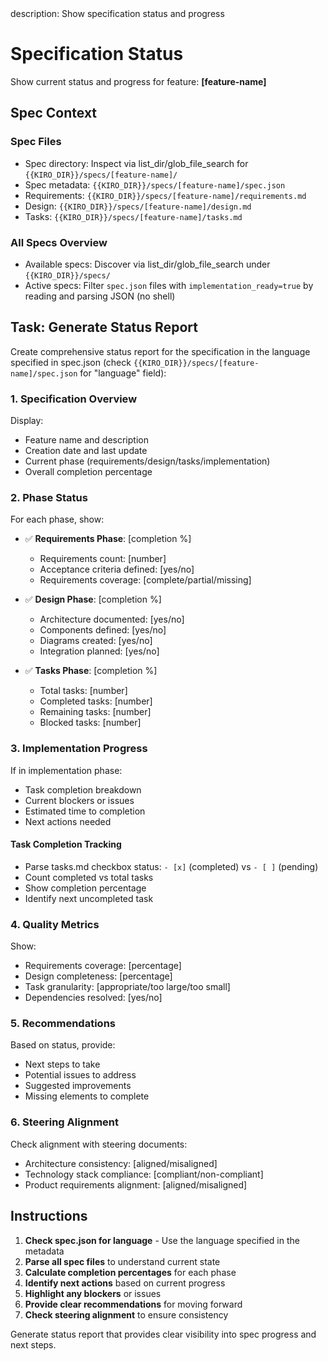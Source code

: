 <meta>
description: Show specification status and progress
</meta>

# Specification Status

Show current status and progress for feature: **[feature-name]**

## Spec Context

### Spec Files
- Spec directory: Inspect via list_dir/glob_file_search for `{{KIRO_DIR}}/specs/[feature-name]/`
- Spec metadata: `{{KIRO_DIR}}/specs/[feature-name]/spec.json`
- Requirements: `{{KIRO_DIR}}/specs/[feature-name]/requirements.md`
- Design: `{{KIRO_DIR}}/specs/[feature-name]/design.md`
- Tasks: `{{KIRO_DIR}}/specs/[feature-name]/tasks.md`

### All Specs Overview
- Available specs: Discover via list_dir/glob_file_search under `{{KIRO_DIR}}/specs/`
- Active specs: Filter `spec.json` files with `implementation_ready=true` by reading and parsing JSON (no shell)

## Task: Generate Status Report

Create comprehensive status report for the specification in the language specified in spec.json (check `{{KIRO_DIR}}/specs/[feature-name]/spec.json` for "language" field):

### 1. Specification Overview
Display:
- Feature name and description
- Creation date and last update
- Current phase (requirements/design/tasks/implementation)
- Overall completion percentage

### 2. Phase Status
For each phase, show:
- ✅ **Requirements Phase**: [completion %]
  - Requirements count: [number]
  - Acceptance criteria defined: [yes/no]
  - Requirements coverage: [complete/partial/missing]

- ✅ **Design Phase**: [completion %]
  - Architecture documented: [yes/no]
  - Components defined: [yes/no]
  - Diagrams created: [yes/no]
  - Integration planned: [yes/no]

- ✅ **Tasks Phase**: [completion %]
  - Total tasks: [number]
  - Completed tasks: [number]
  - Remaining tasks: [number]
  - Blocked tasks: [number]

### 3. Implementation Progress
If in implementation phase:
- Task completion breakdown
- Current blockers or issues
- Estimated time to completion
- Next actions needed

#### Task Completion Tracking
- Parse tasks.md checkbox status: `- [x]` (completed) vs `- [ ]` (pending)
- Count completed vs total tasks
- Show completion percentage
- Identify next uncompleted task

### 4. Quality Metrics
Show:
- Requirements coverage: [percentage]
- Design completeness: [percentage]
- Task granularity: [appropriate/too large/too small]
- Dependencies resolved: [yes/no]

### 5. Recommendations
Based on status, provide:
- Next steps to take
- Potential issues to address
- Suggested improvements
- Missing elements to complete

### 6. Steering Alignment
Check alignment with steering documents:
- Architecture consistency: [aligned/misaligned]
- Technology stack compliance: [compliant/non-compliant]
- Product requirements alignment: [aligned/misaligned]

## Instructions

1. **Check spec.json for language** - Use the language specified in the metadata
2. **Parse all spec files** to understand current state
3. **Calculate completion percentages** for each phase
4. **Identify next actions** based on current progress
5. **Highlight any blockers** or issues
6. **Provide clear recommendations** for moving forward
7. **Check steering alignment** to ensure consistency

Generate status report that provides clear visibility into spec progress and next steps.


